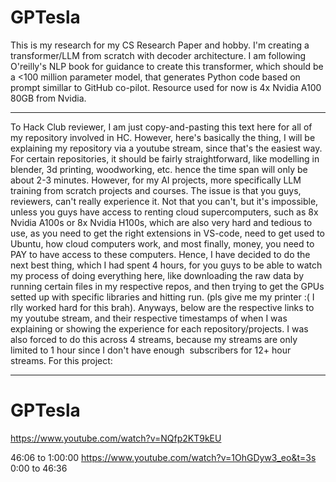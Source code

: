 # GPTesla
This is my research for my CS Research Paper and hobby. I'm creating a transformer/LLM from scratch with decoder architecture. I am following O'reilly's NLP book for guidance to create this transformer, which should be a &lt;100 million parameter model, that generates Python code based on prompt simillar to GitHub co-pilot. Resource used for now is 4x Nvidia A100 80GB from Nvidia. 

---

To Hack Club reviewer, I am just copy-and-pasting this text here for all of my repository involved in HC. However, here's basically the thing, I will be explaining my repository via a youtube stream, since that's the easiest way. For certain repositories, it should be fairly straightforward, like modelling in blender, 3d printing, woodworking, etc. hence the time span will only be about 2-3 minutes.
However, for my AI projects, more specifically LLM training from scratch projects and courses. The issue is that you guys, reviewers, can't really experience it. Not that you can't, but it's impossible, unless you guys have access to renting cloud supercomputers, such as 8x Nvidia A100s or 8x Nvidia H100s, which are also very hard and tedious to use, as you need to get the right extensions in VS-code, need to get used to Ubuntu, how cloud computers work, and most finally, money, you need to PAY to have access to these computers.
Hence, I have decided to do the next best thing, which I had spent 4 hours, for you guys to be able to watch my process of doing everything here, like downloading the raw data by running certain files in my respective repos, and then trying to get the GPUs setted up with specific libraries and hitting run. (pls give me my printer :( I rlly worked hard for this brah). Anyways, below are the respective links to my youtube stream, and their respective timestamps of when I was explaining or showing the experience for each repository/projects. I was also forced to do this across 4 streams, because my streams are only limited to 1 hour since I don't have enough  subscribers for 12+ hour streams. For this project: 

---

# GPTesla
https://www.youtube.com/watch?v=NQfp2KT9kEU

46:06 to 1:00:00
https://www.youtube.com/watch?v=1OhGDyw3_eo&t=3s
0:00 to 46:36
